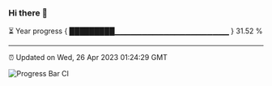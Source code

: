 ### Hi there 👋

⏳ Year progress { █████████▁▁▁▁▁▁▁▁▁▁▁▁▁▁▁▁▁▁▁▁▁ } 31.52 %

---

⏰ Updated on Wed, 26 Apr 2023 01:24:29 GMT

![Progress Bar CI](https://github.com/ZhaoGui/ZhaoGui/workflows/Progress%20Bar%20CI/badge.svg)
